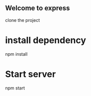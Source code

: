 ## Welcome to express 
clone the project
# install dependency
npm install
# Start server
npm start 

